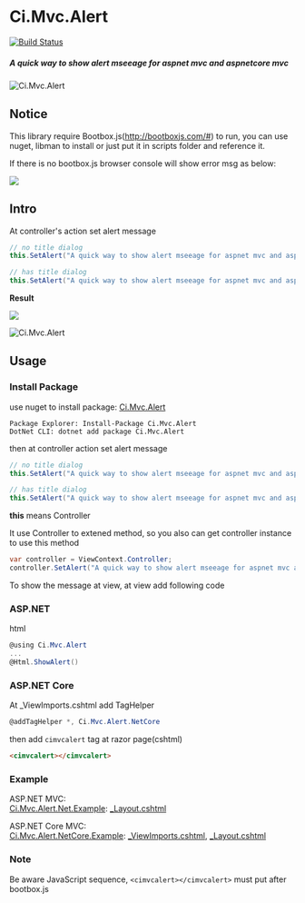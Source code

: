 # Ci.Mvc.Alert
[![Build Status](https://dev.azure.com/lettucebo/Github.Build/_apis/build/status/Ci.Mvc.Alert/Ci.Mvc.Alert.Build?branchName=master)](https://dev.azure.com/lettucebo/Github.Build/_build/latest?definitionId=28&branchName=master)

##### A quick way to show alert mseeage for aspnet mvc and aspnetcore mvc

![Ci.Mvc.Alert](https://i.imgur.com/8XqqtLy.png)

## Notice
This library require Bootbox.js(http://bootboxjs.com/#) to run, you can use nuget, libman to install or just put it in scripts folder and reference it.

If there is no bootbox.js browser console will show error msg as below:

![](https://i.imgur.com/FYO97e9.png)

## Intro
At controller's action set alert message
```csharp
// no title dialog
this.SetAlert("A quick way to show alert mseeage for aspnet mvc and aspnetcore mvc");

// has title dialog
this.SetAlert("A quick way to show alert mseeage for aspnet mvc and aspnetcore mvc", "CiMvcAlert");
```

**Result**

![](https://i.imgur.com/5adKudN.png)

![Ci.Mvc.Alert](https://i.imgur.com/8XqqtLy.png)

## Usage

### Install Package

use nuget to install package: [Ci.Mvc.Alert](https://www.nuget.org/packages/Ci.Mvc.Alert/)

```base
Package Explorer: Install-Package Ci.Mvc.Alert
DotNet CLI: dotnet add package Ci.Mvc.Alert
```

then at controller action set alert message

```csharp
// no title dialog
this.SetAlert("A quick way to show alert mseeage for aspnet mvc and aspnetcore mvc");

// has title dialog
this.SetAlert("A quick way to show alert mseeage for aspnet mvc and aspnetcore mvc", "CiMvcAlert");
```

**this** means Controller

It use Controller to extened method, so you also can get controller instance to use this method

```csharp
var controller = ViewContext.Controller;
controller.SetAlert("A quick way to show alert mseeage for aspnet mvc and aspnetcore mvc");
```

To show the message at view, at view add following code

### ASP.NET

html
```csharp
@using Ci.Mvc.Alert
...
@Html.ShowAlert()
```

### ASP.NET Core

At _ViewImports.cshtml add TagHelper
```c#
@addTagHelper *, Ci.Mvc.Alert.NetCore
```

then add `cimvcalert` tag at razor page(cshtml)
```html
<cimvcalert></cimvcalert>
```

### Example

ASP.NET MVC:
<br/>
[Ci.Mvc.Alert.Net.Example](https://github.com/lettucebo/Ci.Mvc.Alert/tree/master/Ci.Mvc.Alert.Net.Example): [_Layout.cshtml](https://github.com/lettucebo/Ci.Mvc.Alert/blob/master/Ci.Mvc.Alert.Net.Example/Views/Shared/_Layout.cshtml)

ASP.NET Core MVC:
<br/>
[Ci.Mvc.Alert.NetCore.Example](https://github.com/lettucebo/Ci.Mvc.Alert/tree/master/Ci.Mvc.Alert.NetCore.Example): [_ViewImports.cshtml](https://github.com/lettucebo/Ci.Mvc.Alert/blob/master/Ci.Mvc.Alert.NetCore.Example/Views/_ViewImports.cshtml), [_Layout.cshtml](https://github.com/lettucebo/Ci.Mvc.Alert/blob/master/Ci.Mvc.Alert.NetCore.Example/Views/Shared/_Layout.cshtml)

### Note

Be aware JavaScript sequence, `<cimvcalert></cimvcalert>` must put after bootbox.js
